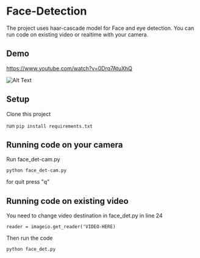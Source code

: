 # Face-Detection

The project uses haar-cascade model for Face and eye detection. You can run code on existing video or realtime with your camera.

## Demo 

https://www.youtube.com/watch?v=0Drq7AtuXhQ

![Alt Text](https://media.giphy.com/media/oHvA7zlQZxxDKLRKVS/giphy.gif)

## Setup

Clone this project

run
`pip install requirements.txt`


## Running code on your camera

Run face_det-cam.py

`python face_det-cam.py`

for quit press "q" 


## Running code on existing video

You need to change video destination in face_det.py in line 24

`reader = imageio.get_reader('VIDEO-HERE)`

Then run the code

`python face_det.py`







